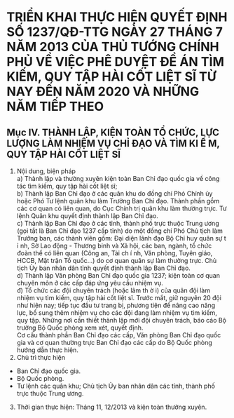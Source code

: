 # TRIỂN KHAI THỰC HIỆN QUYẾT ĐỊNH SỐ 1237/QĐ-TTG NGÀY 27 THÁNG 7 NĂM 2013 CỦA THỦ TƯỚNG CHÍNH PHỦ VỀ VIỆC PHÊ DUYỆT ĐỀ ÁN TÌM KIẾM, QUY TẬP HÀI CỐT LIỆT SĨ TỪ NAY ĐẾN NĂM 2020 VÀ NHỮNG NĂM TIẾP THEO

## Mục IV. THÀNH LẬP, KIỆN TOÀN TỔ CHỨC, LỰC LƯỢNG LÀM NHIỆM VỤ CHỈ ĐẠO VÀ TÌM KI Ế M, QUY TẬP HÀI CỐT LIỆT SĨ  
1. Nội dung, biện pháp  
a) Thành lập và thường xuyên kiện toàn Ban Chỉ đạo quốc gia về công tác tìm kiếm, quy tập hài cốt liệt sĩ;  
b) Thành lập Ban Chỉ đạo ở các quân khu do đồng chí Phó Chính ủy hoặc Phó Tư lệnh quân khu làm Trưởng Ban Chỉ đạo. Thành phần gồm các cơ quan có liên quan, do Cục Chính trị quân khu làm thường trực. Tư lệnh Quân khu quyết định thành lập Ban Chỉ đạo.  
c) Thành lập Ban Chỉ đạo ở các tỉnh, thành phố trực thuộc Trung ương (gọi tắt là Ban Chỉ đạo 1237 cấp tỉnh) do một đồng chí Phó Chủ tịch làm Trưởng ban, các thành viên gồm: Đại diện lãnh đạo Bộ Chỉ huy quân sự t ỉ nh, Sở Lao động - Thương binh và Xã hội, các ban, ngành, tổ chức đoàn thể có liên quan (Công an, Tài ch í nh, Văn phòng, Tuyên giáo, HCCB, Mặt trận Tổ quốc...) do cơ quan quân sự làm thường trực. Chủ tịch Ủy ban nhân dân tỉnh quyết định thành lập Ban Chỉ đạo.  
d) Thành lập Văn phòng Ban Chỉ đạo quốc gia 1237; kiện toàn cơ quan chuyên môn ở các cấp đáp ứng yêu cầu nhiệm vụ.  
đ) Tổ chức các đội chuyên trách (hoặc lâm th ờ i) của quân đội làm nhiệm vụ tìm kiếm, quy tập hài cốt liệt sĩ. Trước mắt, giữ nguyên 20 đội như hiện nay; tiếp tục đầu tư trang bị, phương tiện để nâng cao năng lực, bổ sung thêm nhiệm vụ cho các đội đang làm nhiệm vụ tìm kiếm, quy tập. Những nơi cần thiết thành lập mới đội chuyên trách, báo cáo Bộ trưởng Bộ Quốc phòng xem xét, quyết định.  
Cơ cấu thành phần Ban Chỉ đạo các cấp, Văn phòng Ban Chỉ đạo quốc gia và cơ quan thường trực Ban Chỉ đạo các cấp do Bộ Quốc phòng hướng dẫn thực hiện.  
2. Chủ trì thực hiện  
- Ban Chỉ đạo quốc gia.  
- Bộ Quốc phòng.  
- Tư lệnh các quân khu; Chủ tịch Ủy ban nhân dân các tỉnh, thành phố trực thuộc Trung ương.  
3. Thời gian thực hiện: Tháng 11, 12/2013 và kiện toàn thường xuyên.